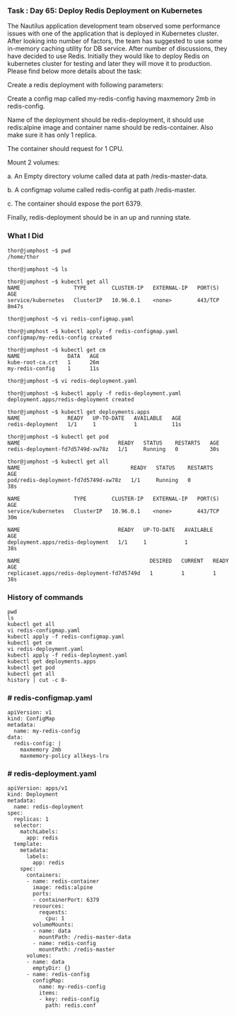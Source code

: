 ### Task : Day 65: Deploy Redis Deployment on Kubernetes

The Nautilus application development team observed some performance issues with one of the application that is deployed in Kubernetes cluster. After looking into number of factors, the team has suggested to use some in-memory caching utility for DB service. After number of discussions, they have decided to use Redis. Initially they would like to deploy Redis on kubernetes cluster for testing and later they will move it to production. Please find below more details about the task:

Create a redis deployment with following parameters:

Create a config map called my-redis-config having maxmemory 2mb in redis-config.

Name of the deployment should be redis-deployment, it should use
redis:alpine image and container name should be redis-container. Also make sure it has only 1 replica.

The container should request for 1 CPU.

Mount 2 volumes:

a. An Empty directory volume called data at path /redis-master-data.

b. A configmap volume called redis-config at path /redis-master.

c. The container should expose the port 6379.

Finally, redis-deployment should be in an up and running state.


### What I Did

```
thor@jumphost ~$ pwd
/home/thor

thor@jumphost ~$ ls

thor@jumphost ~$ kubectl get all
NAME                 TYPE        CLUSTER-IP   EXTERNAL-IP   PORT(S)   AGE
service/kubernetes   ClusterIP   10.96.0.1    <none>        443/TCP   8m47s

thor@jumphost ~$ vi redis-configmap.yaml

thor@jumphost ~$ kubectl apply -f redis-configmap.yaml
configmap/my-redis-config created

thor@jumphost ~$ kubectl get cm 
NAME               DATA   AGE
kube-root-ca.crt   1      26m
my-redis-config    1      11s

thor@jumphost ~$ vi redis-deployment.yaml

thor@jumphost ~$ kubectl apply -f redis-deployment.yaml 
deployment.apps/redis-deployment created

thor@jumphost ~$ kubectl get deployments.apps 
NAME               READY   UP-TO-DATE   AVAILABLE   AGE
redis-deployment   1/1     1            1           11s

thor@jumphost ~$ kubectl get pod
NAME                               READY   STATUS    RESTARTS   AGE
redis-deployment-fd7d5749d-xw78z   1/1     Running   0          30s

thor@jumphost ~$ kubectl get all
NAME                                   READY   STATUS    RESTARTS   AGE
pod/redis-deployment-fd7d5749d-xw78z   1/1     Running   0          38s

NAME                 TYPE        CLUSTER-IP   EXTERNAL-IP   PORT(S)   AGE
service/kubernetes   ClusterIP   10.96.0.1    <none>        443/TCP   30m

NAME                               READY   UP-TO-DATE   AVAILABLE   AGE
deployment.apps/redis-deployment   1/1     1            1           38s

NAME                                         DESIRED   CURRENT   READY   AGE
replicaset.apps/redis-deployment-fd7d5749d   1         1         1       38s
```

### History of commands
```
pwd
ls
kubectl get all
vi redis-configmap.yaml
kubectl apply -f redis-configmap.yaml
kubectl get cm 
vi redis-deployment.yaml
kubectl apply -f redis-deployment.yaml 
kubectl get deployments.apps 
kubectl get pod
kubectl get all
history | cut -c 8-
```


### # redis-configmap.yaml

```
apiVersion: v1
kind: ConfigMap
metadata:
  name: my-redis-config
data:
  redis-config: |
    maxmemory 2mb
    maxmemory-policy allkeys-lru
```

### # redis-deployment.yaml 

```
apiVersion: apps/v1
kind: Deployment
metadata:
  name: redis-deployment
spec:
  replicas: 1
  selector:
    matchLabels:
      app: redis
  template:
    metadata:
      labels:
        app: redis
    spec:
      containers:
      - name: redis-container
        image: redis:alpine
        ports:
        - containerPort: 6379
        resources:
          requests:
            cpu: 1
        volumeMounts:
        - name: data
          mountPath: /redis-master-data
        - name: redis-config
          mountPath: /redis-master
      volumes:
      - name: data
        emptyDir: {}
      - name: redis-config
        configMap:
          name: my-redis-config
          items:
          - key: redis-config
            path: redis.conf
```
